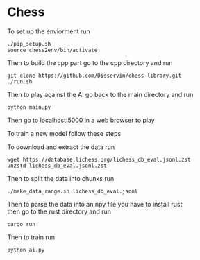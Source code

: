 # Chess
To set up the enviorment run
```
./pip_setup.sh
source chess2env/bin/activate
```
Then to build the cpp part go to the cpp directory and run
```
git clone https://github.com/Disservin/chess-library.git
./run.sh
```
Then to play against the AI go back to the main directory and run
```
python main.py
```
Then go to localhost:5000 in a web browser to play

To train a new model follow these steps

To download and extract the data run
```
wget https://database.lichess.org/lichess_db_eval.jsonl.zst
unzstd lichess_db_eval.jsonl.zst
```
Then to split the data into chunks run
```
./make_data_range.sh lichess_db_eval.jsonl 
```
Then to parse the data into an npy file you have to install rust <br>
then go to the rust directory and run
```
cargo run
```
Then to train run
```
python ai.py
```
